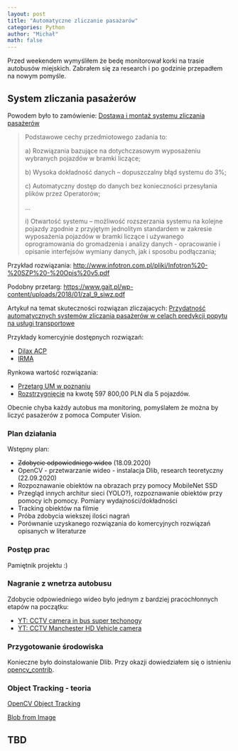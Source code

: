 ```yaml
---
layout: post
title: "Automatyczne zliczanie pasażarów"
categories: Python
author: "Michał"
math: false
---
```


Przed weekendem wymyśliłem że bedę monitorował korki na trasie autobusów miejskich. Zabrałem się za research i po godzinie przepadłem na nowym pomyśle. 

## System zliczania pasażerów
Powodem było to zamówienie: [Dostawa i montaż systemu zliczania pasażerów](http://bip.metropoliagzm.pl/przetarg/125941/za-270-5-1-2020)

> Podstawowe cechy przedmiotowego zadania to:
>
>a) Rozwiązania bazujące na dotychczasowym wyposażeniu wybranych pojazdów w bramki liczące;
>
>b) Wysoka dokładność danych – dopuszczalny błąd systemu do 3%;
>
>c) Automatyczny dostęp do danych bez konieczności przesyłania plików przez Operatorów;
>
>...
>
>i) Otwartość systemu – możliwość rozszerzania systemu na kolejne pojazdy zgodnie z przyjętym jednolitym standardem w zakresie wyposażenia pojazdów w bramki liczące i używanego oprogramowania do gromadzenia i analizy danych - opracowanie i opisanie interfejsów wymiany danych, jak i sposobu podłączania;


Przykład rozwiązania: http://www.infotron.com.pl/pliki/Infotron%20-%20SZP%20-%20Opis%20v5.pdf

Podobny przetarg: https://www.gait.pl/wp-content/uploads/2018/01/zal_9_siwz.pdf

Artykuł na temat skuteczności rozwiązan zliczajacych: [Przydatność automatycznych systemów zliczania pasażerów w celach predykcji popytu na usługi transportowe](http://yadda.icm.edu.pl/yadda/element/bwmeta1.element.baztech-23687bf1-a7cb-49c6-98ab-8689e6aba932/c/TMiR_4_2018_aleksandrowicz.pdf)

Przykłady komercyjnie dostępnych rozwiązań:
- [Dilax ACP](https://www.dilax.com/en/products/automatic-passenger-counting)
- [IRMA](https://www.iris-sensing.com/products/automatic-passenger-counting/)

Rynkowa wartość rozwiązania:
- [Przetarg UM w poznaniu](https://bip.umww.pl/292---648---k_74---k_231---k_216---przetarg-nieograniczony-pn-doposazenie-autobusow-szynowych)
- [Rozstrzygnięcie](https://www.przetargi.egospodarka.pl/kto-wygral/13907877,emtal-sp-z-o-o.html) na kwotę 597 800,00 PLN dla 5 pojazdów.

Obecnie chyba każdy autobus ma monitoring, pomyślałem że można by liczyć pasażerów z pomoca Computer Vision.

### Plan działania

Wstępny plan: 
- ~~Zdobycie odpowiedniego wideo~~ (18.09.2020)
- OpenCV - przetwarzanie wideo - instalacja Dlib, research teoretyczny (22.09.2020)
- Rozpoznawanie obiektów na obrazach przy pomocy MobileNet SSD
- Przegląd innych architur sieci (YOLO?), rozpoznawanie obiektów przy pomocy ich pomocy. Pomiary wydajności/dokładności 
- Tracking obiektów na filmie
- Próba zdobycia wiekszej ilości nagrań
- Porównanie uzyskanego rozwiązania do komercyjnych rozwiązań opisanych w literaturze

### Postęp prac

Pamiętnik projektu :)

### Nagranie z wnetrza autobusu

Zdobycie odpowiedniego wideo było jednym z bardziej pracochłonnych etapów na początku: 
- [YT: CCTV camera in bus super techonogy](https://www.youtube.com/watch?v=MOuPL-dhszQ)
- [YT: CCTV Manchester HD Vehicle camera](https://www.youtube.com/watch?v=eWZtH96EKZk)

### Przygotowanie środowiska
Konieczne było doinstalowanie Dlib. Przy okazji dowiedziałem się o istnieniu [opencv_contrib](https://github.com/opencv/opencv_contrib/tree/master/modules).

### Object Tracking - teoria
[OpenCV Object Tracking](https://www.pyimagesearch.com/2018/07/30/opencv-object-tracking/)

[Blob from Image](https://www.pyimagesearch.com/2017/11/06/deep-learning-opencvs-blobfromimage-works/)

## TBD
